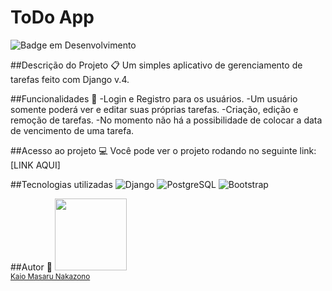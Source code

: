 # ToDo App

![Badge em Desenvolvimento](http://img.shields.io/static/v1?label=STATUS&message=EM%20DESENVOLVIMENTO&color=GREEN&style=for-the-badge)

##Descrição do Projeto :clipboard:
Um simples aplicativo de gerenciamento de tarefas feito com Django v.4.

##Funcionalidades :hammer:
-Login e Registro para os usuários.
-Um usuário somente poderá ver e editar suas próprias tarefas.
-Criação, edição e remoção de tarefas.
-No momento não há a possibilidade de colocar a data de vencimento de uma tarefa.

##Acesso ao projeto :computer:
Você pode ver o projeto rodando no seguinte link:
[LINK AQUI]

##Tecnologias utilizadas
![Django](https://img.shields.io/badge/-Django_v.4-green)
![PostgreSQL](https://img.shields.io/badge/-PostgreSQL-yellow)
![Bootstrap](https://img.shields.io/badge/-Bootstrap_5-blue)

##Autor :dog:
<img src="https://avatars.githubusercontent.com/masaru1405" width=115> <br>
<sub><a href="https://github.com/masaru1405">Kaio Masaru Nakazono</a></sub>



